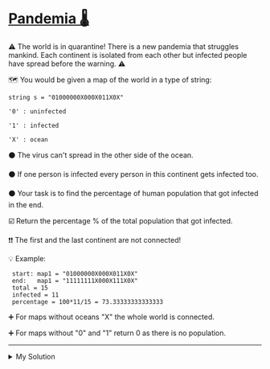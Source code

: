 # [Pandemia 🌡️](https://www.codewars.com/kata/5e2596a9ad937f002e510435)

⚠️ The world is in quarantine! There is a new pandemia that struggles mankind. Each continent is isolated from each
other but infected people have spread before the warning. ⚠️

🗺️ You would be given a map of the world in a type of string:

    string s = "01000000X000X011X0X"

    '0' : uninfected

    '1' : infected

    'X' : ocean

⚫ The virus can't spread in the other side of the ocean.

⚫ If one person is infected every person in this continent gets infected too.

⚫ Your task is to find the percentage of human population that got infected in the end.

☑️ Return the percentage % of the total population that got infected.

❗❗ The first and the last continent are not connected!

💡 Example:

     start: map1 = "01000000X000X011X0X"
     end:   map1 = "11111111X000X111X0X"
     total = 15
     infected = 11
     percentage = 100*11/15 = 73.33333333333333

➕ For maps without oceans "X" the whole world is connected.

➕ For maps without "0" and "1" return 0 as there is no population.

---

<details><summary>My Solution</summary>

```js
function infected(s) {
  if (!s.includes('0') && !s.includes('1')) return 0

  let continents = s.split('X')
  let totalPopulation = continents.join('').length
  let infectedPopulation = continents.filter(c => c.includes('1')).join('').length

  return (infectedPopulation / totalPopulation) * 100
}
```

</details>
